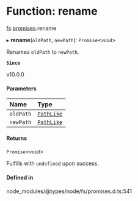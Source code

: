 # Function: rename

[fs](../modules/fs.md).[promises](../modules/fs.promises.md).rename

▸ **rename**(`oldPath`, `newPath`): `Promise`<`void`\>

Renames `oldPath` to `newPath`.

**`Since`**

v10.0.0

#### Parameters

| Name | Type |
| :------ | :------ |
| `oldPath` | [`PathLike`](../types/fs.PathLike.md) |
| `newPath` | [`PathLike`](../types/fs.PathLike.md) |

#### Returns

`Promise`<`void`\>

Fulfills with `undefined` upon success.

#### Defined in

node_modules/@types/node/fs/promises.d.ts:541
